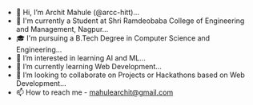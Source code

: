 - 👋 Hi, I’m Archit Mahule (@arcc-hitt)...
- 🏫 I'm currently a Student at Shri Ramdeobaba College of Engineering and Management, Nagpur...
- 🎓 I'm pursuing a B.Tech Degree in Computer Science and Engineering...
- 👀 I’m interested in learning AI and ML...
- 🌱 I’m currently learning Web Development...
- 💞️ I’m looking to collaborate on Projects or Hackathons based on Web Development...
- 📫 How to reach me - mahulearchit@gmail.com

<!---
arcc-hitt/arcc-hitt is a ✨ special ✨ repository because its `README.md` (this file) appears on your GitHub profile.
You can click the Preview link to take a look at your changes.
--->
